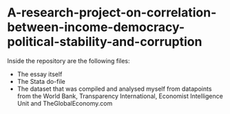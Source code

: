 # A-research-project-on-correlation-between-income-democracy-political-stability-and-corruption

Inside the repository are the following files:
- The essay itself
- The Stata do-file
- The dataset that was compiled and analysed myself from datapoints from the World Bank, Transparency International, Economist Intelligence Unit and TheGlobalEconomy.com
